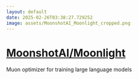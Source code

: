 ```yaml
---
layout: default
date: 2025-02-26T03:38:27.729252
image: assets/MoonshotAI_Moonlight_cropped.png
---
```


# [MoonshotAI/Moonlight](https://github.com/MoonshotAI/Moonlight)

Muon optimizer for training large language models
